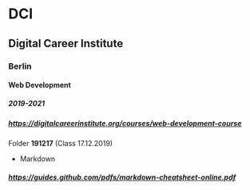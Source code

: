 # DCI
## Digital Career Institute
### Berlin
#### Web Development
##### 2019-2021
##### https://digitalcareerinstitute.org/courses/web-development-course
>
Folder **191217** (Class 17.12.2019)
* Markdown
##### https://guides.github.com/pdfs/markdown-cheatsheet-online.pdf
